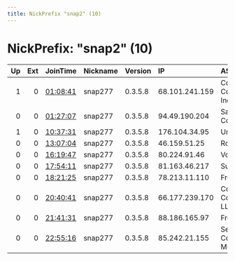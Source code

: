 ```yaml
---
title: NickPrefix "snap2" (10)
---
```


# NickPrefix: "snap2" (10)

|   Up |   Ext | JoinTime                                                                                            | Nickname   | Version   | IP             | AS                                       | CC   |   ORp |   Dirp | OS    | Contact   |   eFamMembers |
|-----:|------:|:----------------------------------------------------------------------------------------------------|:-----------|:----------|:---------------|:-----------------------------------------|:-----|------:|-------:|:------|:----------|--------------:|
|    1 |     0 | [01:08:41](https://metrics.torproject.org/rs.html#details/936B01CF1A1111C5C33CFC4F4B5FD63E215E6696) | snap277    | 0.3.5.8   | 68.101.241.159 | Cox Communications Inc.                  | us   | 41563 |      0 | Linux | None      |             1 |
|    0 |     0 | [01:27:07](https://metrics.torproject.org/rs.html#details/C61FEEFF93858F98B5BCFF64C279FCFB35914387) | snap277    | 0.3.5.8   | 94.49.190.204  | Saudi Telecom Company JSC                | sa   | 32923 |      0 | Linux | None      |             1 |
|    1 |     0 | [10:37:31](https://metrics.torproject.org/rs.html#details/3B471413EB5EC8426C9FB9AAE5916C0776DBB389) | snap277    | 0.3.5.8   | 176.104.34.95  | UnderNet LLC                             | ua   | 34985 |      0 | Linux | None      |             1 |
|    0 |     0 | [13:07:04](https://metrics.torproject.org/rs.html#details/1BF6539A4014BF50D650ECD6925BD47882789C3D) | snap277    | 0.3.5.8   | 46.159.51.25   | Rostelecom                               | ru   | 42937 |      0 | Linux | None      |             1 |
|    0 |     0 | [16:19:47](https://metrics.torproject.org/rs.html#details/38784AE3BD016A9DE7D2725D26E9970F8A1779CC) | snap277    | 0.3.5.8   | 80.224.91.46   | Vodafone Spain                           | es   | 42929 |      0 | Linux | None      |             1 |
|    0 |     0 | [17:54:11](https://metrics.torproject.org/rs.html#details/D548671C44E5EE659CF6A0111044634C9D3A14E5) | snap277    | 0.3.5.8   | 81.163.46.217  | Subnet LLC                               | ru   | 36825 |      0 | Linux | None      |             1 |
|    0 |     0 | [18:21:25](https://metrics.torproject.org/rs.html#details/630C9C67CE72D0ED832682DEB9A3E7799B16AAD6) | snap277    | 0.3.5.8   | 78.213.11.110  | Free SAS                                 | fr   | 39029 |      0 | Linux | None      |             1 |
|    0 |     0 | [20:40:41](https://metrics.torproject.org/rs.html#details/8A86E0426731099A23F0AFA3C621E103F5B14569) | snap277    | 0.3.5.8   | 66.177.239.170 | Comcast Cable Communications, LLC        | us   | 39831 |      0 | Linux | None      |             1 |
|    0 |     0 | [21:41:31](https://metrics.torproject.org/rs.html#details/7723E159C43BF702879EEDB1541570038ECAEB5C) | snap277    | 0.3.5.8   | 88.186.165.97  | Free SAS                                 | fr   | 38075 |      0 | Linux | None      |             1 |
|    0 |     0 | [22:55:16](https://metrics.torproject.org/rs.html#details/71DD6236348E5D6C027668708801070CF7D6AEC7) | snap277    | 0.3.5.8   | 85.242.21.155  | Servicos De Comunicacoes E Multimedia S. | pt   | 33343 |      0 | Linux | None      |             1 |
